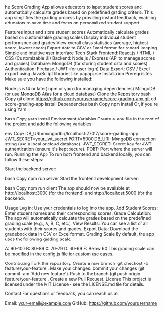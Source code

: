 he Score Grading App allows educators to input student scores and automatically calculate grades based on predefined grading criteria. This app simplifies the grading process by providing instant feedback, enabling educators to save time and focus on personalized student support.

Features
Input and store student scores
Automatically calculate grades based on customizable grading scales
Display individual student performance and grades
View overall class statistics (average, highest score, lowest score)
Export data to CSV or Excel format for record-keeping
Simple and intuitive user interface
Tech Stack
Frontend: React.js / HTML / CSS (Customizable UI)
Backend: Node.js / Express (API to manage scores and grades)
Database: MongoDB (for storing student data and scores)
Authentication: Firebase / JWT (for user login)
Data Export: CSV / Excel export using JavaScript libraries like papaparse
Installation
Prerequisites
Make sure you have the following installed:

Node.js (v14 or later)
npm or yarn (for managing dependencies)
MongoDB (or use MongoDB Atlas for a cloud database)
Clone the Repository
bash
Copy
git clone https://github.com/yourusername/score-grading-app.git
cd score-grading-app
Install Dependencies
bash
Copy
npm install
Or, if you're using Yarn:

bash
Copy
yarn install
Environment Variables
Create a .env file in the root of the project and add the following variables:

env
Copy
DB_URI=mongodb://localhost:27017/score-grading-app
JWT_SECRET=your_jwt_secret
PORT=5000
DB_URI: MongoDB connection string (use a local or cloud database).
JWT_SECRET: Secret key for JWT authentication (ensure it's kept secure).
PORT: Port where the server will run.
Running the App
To run both frontend and backend locally, you can follow these steps:

Start the backend server:

bash
Copy
npm run server
Start the frontend development server:

bash
Copy
npm run client
The app should now be available at http://localhost:3000 (for the frontend) and http://localhost:5000 (for the backend).

Usage
Log in: Use your credentials to log into the app.
Add Student Scores: Enter student names and their corresponding scores.
Grade Calculation: The app will automatically calculate the grades based on the predefined grading scale (e.g., A, B, C, etc.).
View Results: You can see a list of all students with their scores and grades.
Export Data: Download the gradebook data in CSV or Excel format.
Grading Scale
By default, the app uses the following grading scale:

A: 90-100
B: 80-89
C: 70-79
D: 60-69
F: Below 60
This grading scale can be modified in the config.js file for custom use cases.

Contributing
Fork this repository.
Create a new branch (git checkout -b feature/your-feature).
Make your changes.
Commit your changes (git commit -am 'Add new feature').
Push to the branch (git push origin feature/your-feature).
Create a new Pull Request.
License
This project is licensed under the MIT License - see the LICENSE.md file for details.

Contact
For questions or feedback, you can reach us at:

Email: your-email@example.com
GitHub: https://github.com/yourusername
